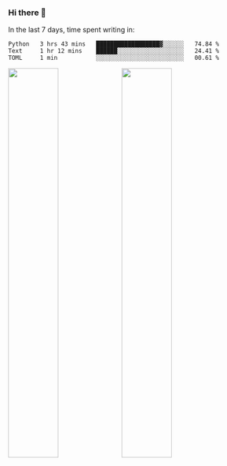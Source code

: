 ### Hi there 👋

In the last 7 days, time spent writing in:

<!--START_SECTION:waka-->
```text
Python   3 hrs 43 mins   ██████████████████▓░░░░░░   74.84 % 
Text     1 hr 12 mins    ██████░░░░░░░░░░░░░░░░░░░   24.41 % 
TOML     1 min           ░░░░░░░░░░░░░░░░░░░░░░░░░   00.61 % 
```
<!--END_SECTION:waka-->

<img src="https://wakatime.com/share/@jimtje/5d0c92de-08f8-4a72-8f2f-6a9693d1e318.svg" width=45% height=45%> <img src="https://wakatime.com/share/@jimtje/501498ae-bda5-4da7-a89d-b40bcdd5556d.svg" width=45% height=45%>
